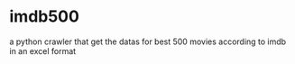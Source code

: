 # imdb500

a python crawler that get the datas for best 500 movies according to imdb in an excel format
